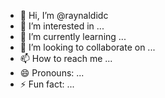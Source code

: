- 👋 Hi, I’m @raynaldidc
- 👀 I’m interested in ...
- 🌱 I’m currently learning ...
- 💞️ I’m looking to collaborate on ...
- 📫 How to reach me ...
- 😄 Pronouns: ...
- ⚡ Fun fact: ...

<!---
raynaldidc/raynaldidc is a ✨ special ✨ repository because its `README.md` (this file) appears on your GitHub profile.
You can click the Preview link to take a look at your changes.
--->
